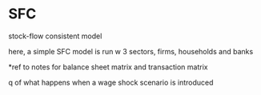 # SFC

stock-flow consistent model 

here, a simple SFC model is run w 3 sectors, firms, households and banks

*ref to notes for balance sheet matrix and transaction matrix

q of what happens when a wage shock scenario is introduced 
